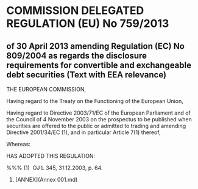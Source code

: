 # COMMISSION DELEGATED REGULATION (EU) No 759/2013

## of 30 April 2013 amending Regulation (EC) No 809/2004 as regards the disclosure requirements for convertible and exchangeable debt securities (Text with EEA relevance)

THE EUROPEAN COMMISSION,

Having regard to the Treaty on the Functioning of the European Union,

Having regard to Directive 2003/71/EC of the European Parliament and of the Council of 4 November 2003 on the prospectus to be published when securities are offered to the public or admitted to trading and amending Directive 2001/34/EC (1), and in particular Article 7(1) thereof,

Whereas:

HAS ADOPTED THIS REGULATION:

%%% (1)  OJ L 345, 31.12.2003, p. 64.

1. [ANNEX](Annex 001.md)
